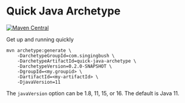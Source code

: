Quick Java Archetype
====================

[![Maven Central](https://img.shields.io/maven-central/v/com.singingbush/quick-java-archetype.svg?label=Maven%20Central)](https://search.maven.org/search?q=g:%22com.singingbush%22%20AND%20a:%22quick-java-archetype%22)

Get up and running quickly

```text
mvn archetype:generate \
    -DarchetypeGroupId=com.singingbush \
    -DarchetypeArtifactId=quick-java-archetype \
    -DarchetypeVersion=0.2.0-SNAPSHOT \
    -DgroupId=<my.groupid> \
    -DartifactId=<my-artifactId> \
    -DjavaVersion=11
```

The `javaVersion` option can be 1.8, 11, 15, or 16. The default is Java 11.
